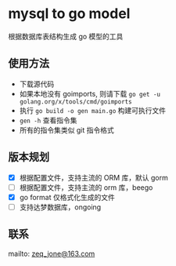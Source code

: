 # mysql to go model

根据数据库表结构生成 go 模型的工具

## 使用方法

- 下载源代码
- 如果本地没有 goimports, 则请下载 ```go get -u golang.org/x/tools/cmd/goimports```
- 执行 ```go build -o gen main.go``` 构建可执行文件
- ```gen -h``` 查看指令集
- 所有的指令集类似 git 指令格式

## 版本规划

- [x] 根据配置文件，支持主流的 ORM 库，默认 gorm
- [ ] 根据配置文件，支持主流的 orm 库，beego
- [x] go format 仅格式化生成的文件
- [ ] 支持达梦数据库，ongoing

## 联系

mailto: zeq_jone@163.com

